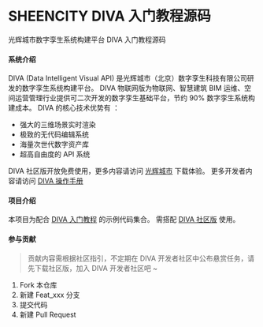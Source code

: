 
# SHEENCITY DIVA 入门教程源码

光辉城市数字孪生系统构建平台 DIVA 入门教程源码

#### 系统介绍
DIVA (Data Intelligent Visual API) 是光辉城市（北京）数字孪生科技有限公司研发的数字孪生系统构建平台。
DIVA 物联网版为物联网、智慧建筑 BIM 运维、空间运营管理行业提供可二次开发的数字孪生基础平台，节约 90% 数字孪生系统构建成本。
DIVA 的核心技术优势有 ：

- 强大的三维场景实时渲染
- 极致的无代码编辑系统
- 海量次世代数字资产库
- 超高自由度的 API 系统

DIVA 社区版开放免费使用，更多内容请访问 [光辉城市](https://www.sheencity.com/diva) 下载体验。
更多开发者内容请访问 [DIVA 操作手册](https://bj.sheencity.com/docs/diva/index.html)

#### 项目介绍

本项目为配合 [DIVA 入门教程](https://bj.sheencity.com/docs/diva/index.html#/start/tutorial/intro) 的示例代码集合。
需搭配 [DIVA 社区版](https://www.sheencity.com/diva) 使用。

#### 参与贡献

> 贡献内容需根据社区指引，不定期在 DIVA 开发者社区中公布悬赏任务，请先下载社区版，加入 DIVA 开发者社区吧 ~

1.  Fork 本仓库
2.  新建 Feat_xxx 分支
3.  提交代码
4.  新建 Pull Request

